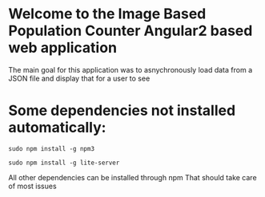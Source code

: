 # Welcome to the Image Based Population Counter Angular2 based web application

The main goal for this application was to asnychronously load data from a JSON file and display that for a user to see

# Some dependencies not installed automatically:

```sudo npm install -g npm3```

```sudo npm install -g lite-server```

All other dependencies can be installed through npm
That should take care of most issues
